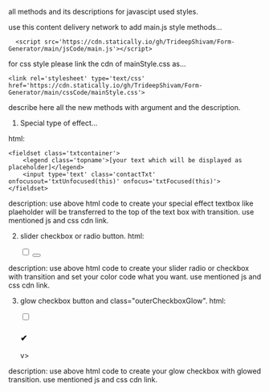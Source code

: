all methods and its descriptions for javascipt used styles.

use this content delivery network to add main.js style methods...

	  <script src='https://cdn.statically.io/gh/TrideepShivam/Form-Generator/main/jsCode/main.js'></script>
    
for css style please link the cdn of mainStyle.css as...

	<link rel='stylesheet' type='text/css' href='https://cdn.statically.io/gh/TrideepShivam/Form-Generator/main/cssCode/mainStyle.css'>
  
describe here all the new methods with argument and the description.

1. Special type of effect...

html:

    <fieldset class='txtcontainer'>
 	    <legend class='topname'>[your text which will be displayed as placeholder]</legend>
 	    <input type='text' class='contactTxt' onfocusout='txtUnfocused(this)' onfocus='txtFocused(this)'>
    </fieldset>
    
description: use above html code to create your special effect textbox like plaeholder will be transferred to the top of the text box with transition. use mentioned js and css cdn link.

2. slider checkbox or radio button.
html:

    <div class="checkboxMiddleSection" onclick="checkboxWithSliderStyle(this,'your_color')">
		<input type="checkbox" class="checkboxStyleOne">
		<button class="checkboxSlider"></button>
    </div>
    
description: use above html code to create your slider radio or checkbox with transition and set your color code what you want. use mentioned js and css cdn link.

3. glow checkbox button and class="outerCheckboxGlow".
html:

	<div class="outerCheckboxaajtak" onclick="outerCheckboxGlow(this)">
		<input type="checkbox">
		<h3>&#10004;</h3>
	</div>v>
    
description: use above html code to create your glow checkbox with glowed transition. use mentioned js and css cdn link.


